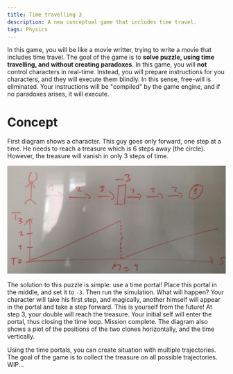 ```yaml
---
title: Time travelling 3 
description: A new conceptual game that includes time travel. 
tags: Physics 
---
```


In this game, you will be like a movie writter, trying to write a movie that includes time travel.
The goal of the game is to **solve puzzle, using time travelling, and without creating paradoxes**.
In this game, you will **not** control characters in real-time.
Instead, you will prepare instructions for you characters, and they will execute them blindly.
In this sense, free-will is eliminated.
Your instructions will be "compiled" by the game engine, and if no paradoxes arises, it will execute.

Concept
=======

First diagram shows a character. 
This guy goes only forward, one step at a time.
He needs to reach a treasure which is 6 steps away (the circle).
However, the treasure will vanish in only 3 steps of time.

![Simple puzzle](./img/simple.png)

The solution to this puzzle is simple: use a time portal!
Place this portal in the middle, and set it to `-3`.
Then run the simulation.
What will happen? Your character will take his first step, and magically, another himself will appear in the portal and take a step forward.
This is yourself from the future!
At step 3, your double will reach the treasure. Your initial self will enter the portal, thus closing the time loop.
Mission complete.
The diagram also shows a plot of the positions of the two clones horizontally, and the time vertically.

Using the time portals, you can create situation with multiple trajectories.
The goal of the game is to collect the treasure on all possible trajectories.
WIP...


